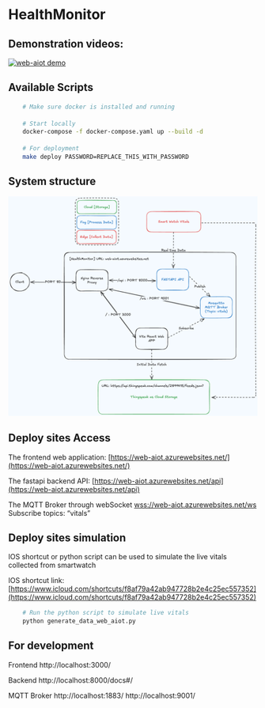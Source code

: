 # HealthMonitor

## Demonstration videos:
[![web-aiot demo](https://img.youtube.com/vi/IynTBwyGj1w/0.jpg)](https://www.youtube.com/watch?v=IynTBwyGj1w)

## Available Scripts
```sh
    # Make sure docker is installed and running

    # Start locally
    docker-compose -f docker-compose.yaml up --build -d

    # For deployment
    make deploy PASSWORD=REPLACE_THIS_WITH_PASSWORD
```

## System structure
![System Structure](https://github.com/kkanho/web-aiot/blob/master/system.png?raw=true)

## Deploy sites Access
The frontend web application: [https://web-aiot.azurewebsites.net/](https://web-aiot.azurewebsites.net/)

The fastapi backend API: [https://web-aiot.azurewebsites.net/api](https://web-aiot.azurewebsites.net/api)

The MQTT Broker through webSocket [wss://web-aiot.azurewebsites.net/ws](wss://web-aiot.azurewebsites.net/ws) 
Subscribe topics: “vitals”

## Deploy sites simulation
IOS shortcut or python script can be used to simulate the live vitals collected from smartwatch

IOS shortcut link: [https://www.icloud.com/shortcuts/f8af79a42ab947728b2e4c25ec557352](https://www.icloud.com/shortcuts/f8af79a42ab947728b2e4c25ec557352)

```sh
    # Run the python script to simulate live vitals
    python generate_data_web_aiot.py
```

## For development
Frontend
http://localhost:3000/

Backend
http://localhost:8000/docs#/

MQTT Broker
http://localhost:1883/
http://localhost:9001/
